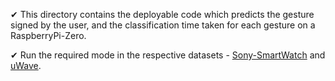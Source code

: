 ✔ This directory contains the deployable code which predicts the gesture signed by the user, and the classification time taken for each gesture on a RaspberryPi-Zero.

✔ Run the required mode in the respective datasets - [Sony-SmartWatch](https://github.com/gauthamkrishna-g/Dynamic-Gesture-Recognition/tree/master/RaspberryPi-Zero/Sony_SmartWatch) and [uWave](https://github.com/gauthamkrishna-g/Dynamic-Gesture-Recognition/tree/master/RaspberryPi-Zero/uWave).
